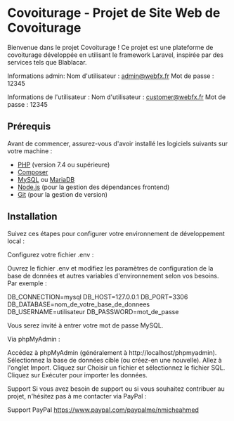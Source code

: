# Covoiturage - Projet de Site Web de Covoiturage

Bienvenue dans le projet Covoiturage ! Ce projet est une plateforme de covoiturage développée en utilisant le framework Laravel, inspirée par des services tels que Blablacar.


Informations admin:
Nom d'utilisateur : admin@webfx.fr 
Mot de passe : 12345

Informations de l'utilisateur :
Nom d'utilisateur : customer@webfx.fr
Mot de passe : 12345


## Prérequis

Avant de commencer, assurez-vous d'avoir installé les logiciels suivants sur votre machine :

- [PHP](https://www.php.net/) (version 7.4 ou supérieure)
- [Composer](https://getcomposer.org/)
- [MySQL](https://www.mysql.com/) ou [MariaDB](https://mariadb.org/)
- [Node.js](https://nodejs.org/) (pour la gestion des dépendances frontend)
- [Git](https://git-scm.com/) (pour la gestion de version)

## Installation

Suivez ces étapes pour configurer votre environnement de développement local :

Configurez votre fichier .env :

Ouvrez le fichier .env et modifiez les paramètres de configuration de la base de données et autres variables d'environnement selon vos besoins. Par exemple :

DB_CONNECTION=mysql
DB_HOST=127.0.0.1
DB_PORT=3306
DB_DATABASE=nom_de_votre_base_de_donnees
DB_USERNAME=utilisateur
DB_PASSWORD=mot_de_passe

Vous serez invité à entrer votre mot de passe MySQL.

Via phpMyAdmin :

Accédez à phpMyAdmin (généralement à http://localhost/phpmyadmin).
Sélectionnez la base de données cible (ou créez-en une nouvelle).
Allez à l'onglet Import.
Cliquez sur Choisir un fichier et sélectionnez le fichier SQL.
Cliquez sur Exécuter pour importer les données.


Support
Si vous avez besoin de support ou si vous souhaitez contribuer au projet, n'hésitez pas à me contacter via PayPal :

Support PayPal
https://www.paypal.com/paypalme/nmicheahmed
